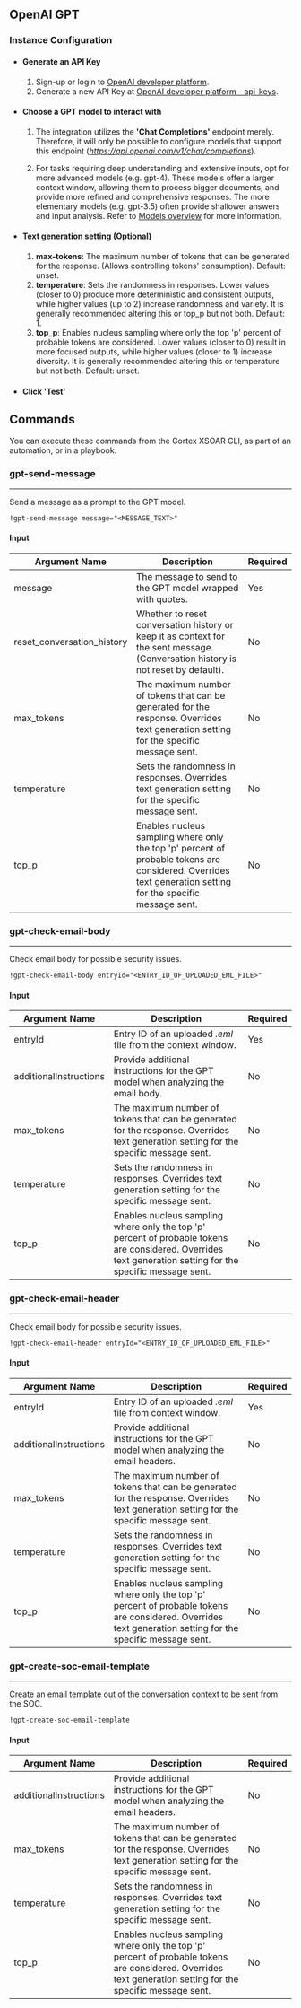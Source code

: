 
## OpenAI GPT

### Instance Configuration

- #### Generate an API Key

    1. Sign-up or login to [OpenAI developer platform](https://platform.openai.com).
    2. Generate a new API Key at [OpenAI developer platform - api-keys](https://platform.openai.com/api-keys).

- #### Choose a GPT model to interact with

    1. The integration utilizes the **'Chat Completions'** endpoint merely. Therefore, it will only be possible to configure models that support this endpoint (_<https://api.openai.com/v1/chat/completions>_). 

    2. For tasks requiring deep understanding and extensive inputs, opt for more advanced models (e.g. gpt-4). These models offer a larger context window, allowing them to process bigger documents, and provide more refined and comprehensive responses.
    The more elementary models (e.g. gpt-3.5) often provide shallower answers and input analysis. 
    Refer to [Models overview](https://platform.openai.com/docs/models/overview) for more information.
  
- #### Text generation setting (Optional)
   
   1. **max-tokens**: The maximum number of tokens that can be generated for the response. (Allows controlling tokens' consumption). Default: unset.
   2. **temperature**: Sets the randomness in responses. Lower values (closer to 0) produce more deterministic and consistent outputs, while higher values (up to 2) increase randomness and variety. It is generally recommended altering this or top_p but not both. Default: 1.
   3. **top_p**: Enables nucleus sampling where only the top 'p' percent of probable tokens are considered. Lower values (closer to 0) result in more focused outputs, while higher values (closer to 1) increase diversity. It is generally recommended altering this or temperature but not both. Default: unset.

- #### Click 'Test'


## Commands

You can execute these commands from the Cortex XSOAR CLI, as part of an automation, or in a playbook.

### gpt-send-message

***
Send a message as a prompt to the GPT model.

`!gpt-send-message message="<MESSAGE_TEXT>"`

#### Input

| **Argument Name**          | **Description**                                                                                                                                             | **Required** |
|----------------------------|-------------------------------------------------------------------------------------------------------------------------------------------------------------|--------------|
| message                    | The message to send to the GPT model wrapped with quotes.                                                                                                   | Yes          | 
| reset_conversation_history | Whether to reset conversation history or keep it as context for the sent message. (Conversation history is not reset by default).                           | No           | 
| max_tokens                 | The maximum number of tokens that can be generated for the response. Overrides text generation setting for the specific message sent.                       | No           | 
| temperature                | Sets the randomness in responses. Overrides text generation setting for the specific message sent.                                                          | No           | 
| top_p                      | Enables nucleus sampling where only the top 'p' percent of probable tokens are considered. Overrides text generation setting for the specific message sent. | No           | 



### gpt-check-email-body

***
Check email body for possible security issues.

`!gpt-check-email-body entryId="<ENTRY_ID_OF_UPLOADED_EML_FILE>"`

#### Input

| **Argument Name**      | **Description**                                                                                                                                             | **Required** |
|------------------------|-------------------------------------------------------------------------------------------------------------------------------------------------------------|--------------|
| entryId                | Entry ID of an uploaded _.eml_ file from the context window.                                                                                                    | Yes          | 
| additionalInstructions | Provide additional instructions for the GPT model when analyzing the email body.                                                                            | No           | 
| max_tokens             | The maximum number of tokens that can be generated for the response. Overrides text generation setting for the specific message sent.                       | No           | 
| temperature            | Sets the randomness in responses. Overrides text generation setting for the specific message sent.                                                          | No           | 
| top_p                  | Enables nucleus sampling where only the top 'p' percent of probable tokens are considered. Overrides text generation setting for the specific message sent. | No           |

### gpt-check-email-header

***
Check email body for possible security issues.

`!gpt-check-email-header entryId="<ENTRY_ID_OF_UPLOADED_EML_FILE>"`

#### Input

| **Argument Name**      | **Description**                                                                                                                                             | **Required** |
|------------------------|-------------------------------------------------------------------------------------------------------------------------------------------------------------|--------------|
| entryId                | Entry ID of an uploaded _.eml_ file from context window.                                                                                                    | Yes          | 
| additionalInstructions | Provide additional instructions for the GPT model when analyzing the email headers.                                                                         | No           | 
| max_tokens             | The maximum number of tokens that can be generated for the response. Overrides text generation setting for the specific message sent.                       | No           | 
| temperature            | Sets the randomness in responses. Overrides text generation setting for the specific message sent.                                                          | No           | 
| top_p                  | Enables nucleus sampling where only the top 'p' percent of probable tokens are considered. Overrides text generation setting for the specific message sent. | No           |


### gpt-create-soc-email-template

***
Create an email template out of the conversation context to be sent from the SOC.

`!gpt-create-soc-email-template`

#### Input

| **Argument Name**      | **Description**                                                                                                                                             | **Required** |
|------------------------|-------------------------------------------------------------------------------------------------------------------------------------------------------------|--------------|
| additionalInstructions | Provide additional instructions for the GPT model when analyzing the email headers.                                                                         | No           | 
| max_tokens             | The maximum number of tokens that can be generated for the response. Overrides text generation setting for the specific message sent.                       | No           | 
| temperature            | Sets the randomness in responses. Overrides text generation setting for the specific message sent.                                                          | No           | 
| top_p                  | Enables nucleus sampling where only the top 'p' percent of probable tokens are considered. Overrides text generation setting for the specific message sent. | No           |

